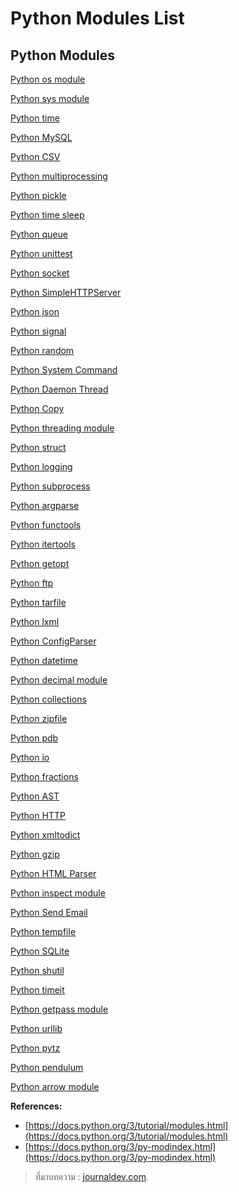 
Python Modules List
===

## Python Modules

[Python os module](https://www.journaldev.com/17232/python-os-module)

[Python sys module](https://www.journaldev.com/17243/python-sys-module)

[Python time](https://www.journaldev.com/15193/python-time)

[Python MySQL](https://www.journaldev.com/15539/python-mysql-example-tutorial)

[Python CSV](https://www.journaldev.com/15543/python-csv-read-write)

[Python multiprocessing](https://www.journaldev.com/15631/python-multiprocessing-example)

[Python pickle](https://www.journaldev.com/15638/python-pickle-example)

[Python time sleep](https://www.journaldev.com/15797/python-time-sleep)

[Python queue](https://www.journaldev.com/15804/python-queue)

[Python unittest](https://www.journaldev.com/15899/python-unittest-unit-test-example)

[Python socket](https://www.journaldev.com/15906/python-socket-programming-server-client)

[Python SimpleHTTPServer](https://www.journaldev.com/15915/python-simplehttpserver-http-server)

[Python json](https://www.journaldev.com/16016/python-parse-json-dumps-loads)

[Python signal](https://www.journaldev.com/16039/python-signal-processing)

[Python random](https://www.journaldev.com/16134/python-random-number)

[Python System Command](https://www.journaldev.com/16140/python-system-command-os-subprocess-call)

[Python Daemon Thread](https://www.journaldev.com/16152/python-daemon-thread)

[Python Copy](https://www.journaldev.com/16403/python-copy-deep-copy)

[Python threading module](https://www.journaldev.com/17290/python-threading-multithreading)

[Python struct](https://www.journaldev.com/17401/python-struct-pack-unpack)

[Python logging](https://www.journaldev.com/17431/python-logging)

[Python subprocess](https://www.journaldev.com/17416/python-subprocess)

[Python argparse](https://www.journaldev.com/17491/python-argparse)

[Python functools](https://www.journaldev.com/17550/python-functools)

[Python itertools](https://www.journaldev.com/17566/python-itertools)

[Python getopt](https://www.journaldev.com/17508/python-getopt)

[Python ftp](https://www.journaldev.com/17533/python-ftp)

[Python tarfile](https://www.journaldev.com/17946/python-tarfile-module)

[Python lxml](https://www.journaldev.com/18043/python-lxml)

[Python ConfigParser](https://www.journaldev.com/18729/python-configparser)

[Python datetime](https://www.journaldev.com/18745/python-datetime)

[Python decimal module](https://www.journaldev.com/18804/python-decimal-division-round-precision)

[Python collections](https://www.journaldev.com/19103/python-collections)

[Python zipfile](https://www.journaldev.com/19002/python-zipfile-zip)

[Python pdb](https://www.journaldev.com/19114/python-debugger-python-pdb)

[Python io](https://www.journaldev.com/19178/python-io-bytesio-stringio)

[Python fractions](https://www.journaldev.com/19226/python-fractions)

[Python AST](https://www.journaldev.com/19243/python-ast-abstract-syntax-tree)

[Python HTTP](https://www.journaldev.com/19213/python-http-client-request-get-post)

[Python xmltodict](https://www.journaldev.com/19392/python-xml-to-json-dict)

[Python gzip](https://www.journaldev.com/19827/python-gzip-compress-decompress)

[Python HTML Parser](https://www.journaldev.com/19931/python-html-parser)

[Python inspect module](https://www.journaldev.com/19946/python-inspect-module)

[Python Send Email](https://www.journaldev.com/19800/python-send-email-smtplib)

[Python tempfile](https://www.journaldev.com/20503/python-tempfile-module)

[Python SQLite](https://www.journaldev.com/20515/python-sqlite-tutorial)

[Python shutil](https://www.journaldev.com/20536/python-shutil-module)

[Python timeit](https://www.journaldev.com/20549/python-timeit-module)

[Python getpass module](https://www.journaldev.com/20555/python-getpass-module)

[Python urllib](https://www.journaldev.com/20795/python-urllib-python-3-urllib)

[Python pytz](https://www.journaldev.com/23370/python-pytz)

[Python pendulum](https://www.journaldev.com/23407/python-pendulum-module)

[Python arrow module](https://www.journaldev.com/23412/python-arrow-module)

**References:**

-   [https://docs.python.org/3/tutorial/modules.html](https://docs.python.org/3/tutorial/modules.html)
-   [https://docs.python.org/3/py-modindex.html](https://docs.python.org/3/py-modindex.html)


> ที่มาบทความ : [journaldev.com](https://www.journaldev.com/14329/python-modules).
<!--stackedit_data:
eyJoaXN0b3J5IjpbMTA1NjkxOTFdfQ==
-->
